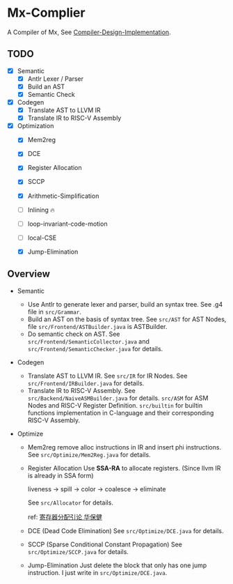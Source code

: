 # Mx-Complier

A Compiler of Mx, See [Compiler-Design-Implementation](https://github.com/ACMClassCourses/Compiler-Design-Implementation). 

## TODO

- [x] Semantic
    - [x] Antlr Lexer / Parser
    - [x] Build an AST
    - [x] Semantic Check
- [x] Codegen
    - [x] Translate AST to LLVM IR 
    - [x] Translate IR to RISC-V Assembly 
- [x] Optimization
    - [x] Mem2reg
    - [x] DCE
    - [x] Register Allocation 
    - [x] SCCP 
    - [x] Arithmetic-Simplification
    - [ ] Inlining 🔥
    - [ ] loop-invariant-code-motion
    - [ ] local-CSE
    - [x] Jump-Elimination 


## Overview

- Semantic
    - Use Antlr to generate lexer and parser, build an syntax tree. 
        See .g4 file in `src/Grammar`.
    - Build an AST on the basis of syntax tree. 
        See `src/AST` for AST Nodes, file `src/Frontend/ASTBuilder.java` is ASTBuilder. 
    - Do semantic check on AST.
        See `src/Frontend/SemanticCollector.java` and `src/Frontend/SemanticChecker.java` for details.

- Codegen
    - Translate AST to LLVM IR. 
        See `src/IR` for IR Nodes. See `src/Frontend/IRBuilder.java` for details.
    - Translate IR to RISC-V Assembly. 
        See `src/Backend/NaiveASMBuilder.java` for details. `src/ASM` for ASM Nodes and RISC-V Register Definition. `src/builtin` for builtin functions implementation in C-language and their corresponding RISC-V Assembly.

- Optimize
    - Mem2reg
        remove alloc instructions in IR and insert phi instructions.
        See `src/Optimize/Mem2Reg.java` for details.

    - Register Allocation
        Use **SSA-RA** to allocate registers. (Since llvm IR is already in SSA form)

        liveness -> spill -> color -> coalesce -> eliminate

        See `src/Allocator` for details.

        ref: [寄存器分配引论 华保健](https://books.google.com.hk/books/about/%E5%AF%84%E5%AD%98%E5%99%A8%E5%88%86%E9%85%8D%E5%BC%95%E8%AE%BA.html?id=bPdOzwEACAAJ&redir_esc=y)

    - DCE (Dead Code Elimination)
        See `src/Optimize/DCE.java` for details.

    - SCCP (Sparse Conditional Constant Propagation)
        See `src/Optimize/SCCP.java` for details.

    - Jump-Elimination
        Just delete the block that only has one jump instruction.
        I just write in `src/Optimize/DCE.java`.